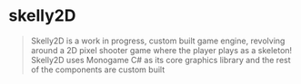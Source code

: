 # skelly2D
> Skelly2D is a work in progress, custom built game engine, revolving around a 2D pixel shooter game where the player plays as a skeleton!
> Skelly2D uses Monogame C# as its core graphics library and the rest of the components are custom built
